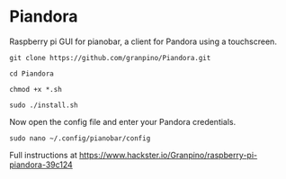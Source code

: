 # Piandora
Raspberry pi GUI for pianobar, a client for Pandora using a touchscreen.
```
git clone https://github.com/granpino/Piandora.git

cd Piandora

chmod +x *.sh

sudo ./install.sh
```
Now open the config file and enter your Pandora credentials.
```
sudo nano ~/.config/pianobar/config
```
Full instructions at https://www.hackster.io/Granpino/raspberry-pi-piandora-39c124
